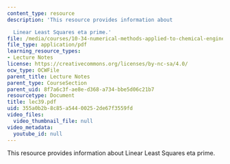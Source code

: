 ```yaml
---
content_type: resource
description: 'This resource provides information about

  Linear Least Squares eta prime.'
file: /media/courses/10-34-numerical-methods-applied-to-chemical-engineering-fall-2005/355a0b2b8c85a54400252de67f3559fd_lec39.pdf
file_type: application/pdf
learning_resource_types:
- Lecture Notes
license: https://creativecommons.org/licenses/by-nc-sa/4.0/
ocw_type: OCWFile
parent_title: Lecture Notes
parent_type: CourseSection
parent_uid: 8f7a6c3f-ae8e-d368-a734-bbe5d06c21b7
resourcetype: Document
title: lec39.pdf
uid: 355a0b2b-8c85-a544-0025-2de67f3559fd
video_files:
  video_thumbnail_file: null
video_metadata:
  youtube_id: null
---
```

This resource provides information about
Linear Least Squares eta prime.
